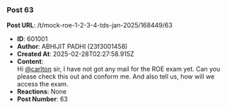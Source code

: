 ### Post 63
**Post URL**: /t/mock-roe-1-2-3-4-tds-jan-2025/168449/63
- **ID**: 601001
- **Author**: ABHIJIT PADHI (23f3001458)
- **Created At**: 2025-02-28T02:27:58.915Z
- **Content**:  
  Hi <a class="mention" href="/u/carlton">@carlton</a> sir, I have not got any mail for the ROE exam yet. Can you please check this out and conform me. And also tell us, how will we access the exam.
- **Reactions**: None
- **Post Number**: 63

